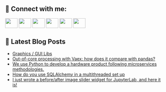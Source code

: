 ## 🔎 Connect with me:
[<img height="32" width="40" src="https://cdn.jsdelivr.net/npm/simple-icons@v5/icons/telegram.svg" />](https://t.me/bullbesh)
[<img height="32" width="40" src="https://cdn.jsdelivr.net/npm/simple-icons@v5/icons/vk.svg" />](https://vk.com/bullbesh)
[<img height="32" width="40" src="https://cdn.jsdelivr.net/npm/simple-icons@v5/icons/twitter.svg" />](https://twitter.com/bullbesh1)
[<img height="32" width="40" src="https://cdn.jsdelivr.net/npm/simple-icons@v5/icons/instagram.svg" />](https://www.instagram.com/bullbesh)
[<img height="32" width="40" src="https://cdn.jsdelivr.net/npm/simple-icons@v5/icons/reddit.svg" />](https://www.reddit.com/user/bullbesh)
[<img height="32" width="40" src="https://cdn.jsdelivr.net/npm/simple-icons@v5/icons/youtube.svg" />](https://www.youtube.com/channel/UCtfjRs6uzgq5mfm8S06WTcg)

## 📕 Latest Blog Posts
<!-- BLOG-POST-LIST:START -->
- [Graphics / GUI Libs](https://www.reddit.com/r/Python/comments/ugszdc/graphics_gui_libs/)
- [Out-of-core processing with Vaex: how does it compare with pandas?](https://www.reddit.com/r/Python/comments/ugsokr/outofcore_processing_with_vaex_how_does_it/)
- [We use Python to develop a hardware product following microservices methodologies.](https://www.reddit.com/r/Python/comments/ugsn57/we_use_python_to_develop_a_hardware_product/)
- [How do you use SQLAlchemy in a multithreaded set up](https://www.reddit.com/r/Python/comments/ugsgjb/how_do_you_use_sqlalchemy_in_a_multithreaded_set/)
- [I just wrote a before/after image slider widget for JupyterLab, and here it is!](https://www.reddit.com/r/Python/comments/ugrn15/i_just_wrote_a_beforeafter_image_slider_widget/)
<!-- BLOG-POST-LIST:END -->

